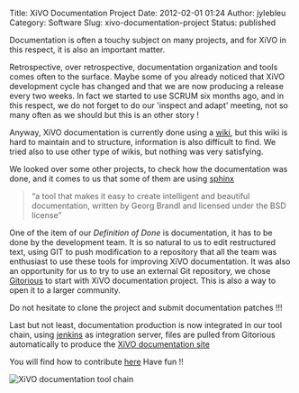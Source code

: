 Title: XiVO Documentation Project
Date: 2012-02-01 01:24
Author: jylebleu
Category: Software
Slug: xivo-documentation-project
Status: published

Documentation is often a touchy subject on many projects, and for XiVO
in this respect, it is also an important matter.

Retrospective, over retrospective, documentation organization and tools
comes often to the surface. Maybe some of you already noticed that XiVO
development cycle has changed and that we are now producing a release
every two weeks. In fact we started to use SCRUM six months ago, and in
this respect, we do not forget to do our 'inspect and adapt' meeting,
not so many often as we should but this is an other story !

Anyway, XiVO documentation is currently done using a
[wiki](http://wiki.xivo.io "wiki"), but this wiki is hard to maintain
and to structure, information is also difficult to find. We tried also
to use other type of wikis, but nothing was very satisfying.

We looked over some other projects, to check how the documentation was
done, and it comes to us that some of them are using
[sphinx](http://sphinx.pocoo.org/ "sphinx")

> “a tool that makes it easy to create intelligent and beautiful
> documentation, written by Georg Brandl and licensed under the BSD
> license”

One of the item of our *Definition of Done* is documentation, it has to
be done by the development team. It is so natural to us to edit
restructured text, using GIT to push modification to a repository that
all the team was enthusiast to use these tools for improving XiVO
documentation. It was also an opportunity for us to try to use an
external Git repository, we chose
[Gitorious](https://gitorious.org/xivo-doc "Gitorious") to start with
XiVO documentation project. This is also a way to open it to a larger
community.

Do not hesitate to clone the project and submit documentation patches
!!!

Last but not least, documentation production is now integrated in our
tool chain, using [jenkins](http://jenkins.xivo.io "jenkins") as
integration server, files are pulled from Gitorious automatically to
produce the [XiVO documentation
site](http://documentation.xivo.io "XiVO documentation site")

You will find how to contribute
[here](http://documentation.xivo.io/developers/contributes/index.html "here")
Have fun !!

![XiVO documentation tool
chain](/images/blog/xivosoft/.doc_process_m.jpg "XiVO documentation tool chain, fév. 2012")

</p>

